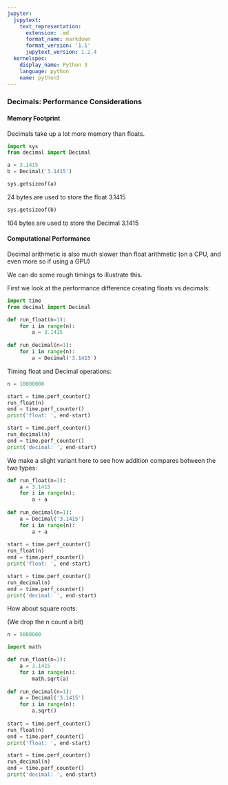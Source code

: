 ```yaml
---
jupyter:
  jupytext:
    text_representation:
      extension: .md
      format_name: markdown
      format_version: '1.1'
      jupytext_version: 1.2.4
  kernelspec:
    display_name: Python 3
    language: python
    name: python3
---
```


### Decimals: Performance Considerations


#### Memory Footprint


Decimals take up a lot more memory than floats.

```python
import sys
from decimal import Decimal
```

```python
a = 3.1415
b = Decimal('3.1415')
```

```python
sys.getsizeof(a)
```

24 bytes are used to store the float 3.1415

```python
sys.getsizeof(b)
```

104 bytes are used to store the Decimal 3.1415


#### Computational Performance


Decimal arithmetic is also much slower than float arithmetic (on a CPU, and even more so if using a GPU)


We can do some rough timings to illustrate this.


First we look at the performance difference creating floats vs decimals:

```python
import time
from decimal import Decimal

def run_float(n=1):
    for i in range(n):
        a = 3.1415
        
def run_decimal(n=1):
    for i in range(n):
        a = Decimal('3.1415')

```

Timing float and Decimal operations:

```python
n = 10000000
```

```python
start = time.perf_counter()
run_float(n)
end = time.perf_counter()
print('float: ', end-start)

start = time.perf_counter()
run_decimal(n)
end = time.perf_counter()
print('decimal: ', end-start)
```

We make a slight variant here to see how addition compares between the two types:

```python
def run_float(n=1):
    a = 3.1415
    for i in range(n):
        a + a
        
def run_decimal(n=1):
    a = Decimal('3.1415')
    for i in range(n):
        a + a
        
start = time.perf_counter()
run_float(n)
end = time.perf_counter()
print('float: ', end-start)

start = time.perf_counter()
run_decimal(n)
end = time.perf_counter()
print('decimal: ', end-start)
```

How about square roots:

(We drop the n count a bit)

```python
n = 5000000

import math

def run_float(n=1):
    a = 3.1415
    for i in range(n):
        math.sqrt(a)
        
def run_decimal(n=1):
    a = Decimal('3.1415')
    for i in range(n):
        a.sqrt()
        
start = time.perf_counter()
run_float(n)
end = time.perf_counter()
print('float: ', end-start)

start = time.perf_counter()
run_decimal(n)
end = time.perf_counter()
print('decimal: ', end-start)
```
